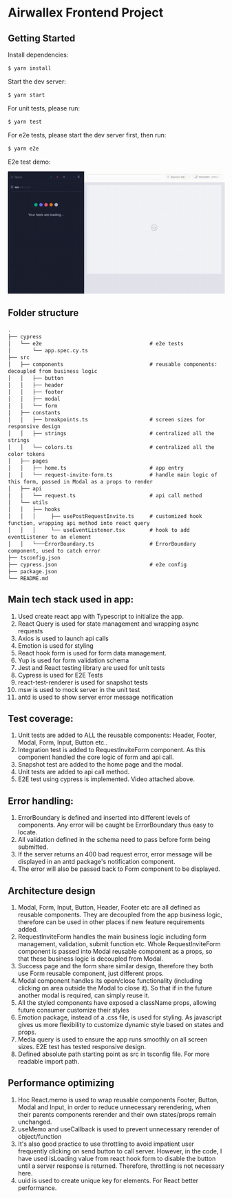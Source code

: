 # Airwallex Frontend Project

## Getting Started

Install dependencies:

```bash
$ yarn install
```

Start the dev server:

```bash
$ yarn start
```

For unit tests, please run:

```bash
$ yarn test
```

For e2e tests, please start the dev server first, then run:

```bash
$ yarn e2e
```

E2e test demo:

![Animated GIF](./cypress/videos/app.spec.cy.ts.gif)

## Folder structure

```
.
├── cypress
│   └── e2e                                   # e2e tests
│       └── app.spec.cy.ts
├── src
│   ├── components                            # reusable components: decoupled from business logic
│   │   ├── button
│   │   ├── header
│   │   ├── footer
│   │   ├── modal
│   │   └── form
│   ├── constants
│   │   ├── breakpoints.ts                    # screen sizes for responsive design
│   │   ├── strings                           # centralized all the strings
│   │   └── colors.ts                         # centralized all the color tokens
│   ├── pages
│   │   ├── home.ts                           # app entry
│   │   └── request-invite-form.ts            # handle main logic of this form, passed in Modal as a props to render
│   ├── api
│   │   └── request.ts                        # api call method
│   └── utils
│   │   ├── hooks
│   │   │     ├── usePostRequestInvite.ts     # customized hook function, wrapping api method into react query
│   │   │     └── useEventListener.tsx        # hook to add eventListener to an element
│   │   └───ErrorBoundary.ts                  # ErrorBoundary component, used to catch error
├── tsconfig.json
├── cypress.json                              # e2e config
├── package.json
└── README.md
```

## Main tech stack used in app:

1. Used create react app with Typescript to initialize the app.
2. React Query is used for state management and wrapping async requests
3. Axios is used to launch api calls
4. Emotion is used for styling
5. React hook form is used for form data management.
6. Yup is used for form validation schema
7. Jest and React testing library are used for unit tests
8. Cypress is used for E2E Tests
9. react-test-renderer is used for snapshot tests
10. msw is used to mock server in the unit test
11. antd is used to show server error message notification

## Test coverage:

1. Unit tests are added to ALL the reusable components: Header, Footer, Modal, Form, Input, Button etc..
2. Integration test is added to RequestInviteForm component. As this component handled the core logic of form and api call.
3. Snapshot test are added to the home page and the modal.
4. Unit tests are added to api call method.
5. E2E test using cypress is implemented. Video attached above.

## Error handling:

1. ErrorBoundary is defined and inserted into different levels of components. Any error will be caught be ErrorBoundary thus easy to locate.
2. All validation defined in the schema need to pass before form being submitted.
3. If the server returns an 400 bad request error, error message will be displayed in an antd package's notification component.
4. The error will also be passed back to Form component to be displayed.

## Architecture design

1. Modal, Form, Input, Button, Header, Footer etc are all defined as reusable components. They are decoupled from the app business logic, therefore can be used in other places if new feature requirements added.
2. RequestInviteForm handles the main business logic including form management, validation, submit function etc. Whole RequestInviteForm component is passed into Modal reusable component as a props, so that these business logic is decoupled from Modal.
3. Success page and the form share similar design, therefore they both use Form reusable component, just different props.
4. Modal component handles its open/close functionality (including clicking on area outside the Modal to close it). So that if in the future another modal is required, can simply reuse it.
5. All the styled components have exposed a className props, allowing future consumer customize their styles
6. Emotion package, instead of a .css file, is used for styling. As javascript gives us more flexibility to customize dynamic style based on states and props.
7. Media query is used to ensure the app runs smoothly on all screen sizes. E2E test has tested responsive design.
8. Defined absolute path starting point as src in tsconfig file. For more readable import path.

## Performance optimizing

1. Hoc React.memo is used to wrap reusable components Footer, Button, Modal and Input, in order to reduce unnecessary rerendering, when their parents components rerender and their own states/props remain unchanged.
2. useMemo and useCallback is used to prevent unnecessary rerender of object/function
3. It's also good practice to use throttling to avoid impatient user frequently clicking on send button to call server. However, in the code, I have used isLoading value from react hook form to disable the button until a server response is returned. Therefore, throttling is not necessary here.
4. uuid is used to create unique key for elements. For React better performance.
